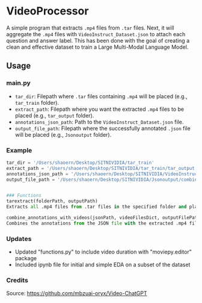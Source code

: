 # VideoProcessor

A simple program that extracts `.mp4` files from `.tar` files. Next, it will aggregate the `.mp4` files with `VideoInstruct_Dataset.json` to attach each question and answer label. This has been done with the goal of creating a clean and effective dataset to train a Large Multi-Modal Language Model.

## Usage

### main.py

- `tar_dir`: Filepath where `.tar` files containing `.mp4` will be placed (e.g., `tar_train` folder).
- `extract_path`: Filepath where you want the extracted `.mp4` files to be placed (e.g., `tar_output` folder).
- `annotations_json_path`: Path to the `VideoInstruct_Dataset.json` file.
- `output_file_path`: Filepath where the successfully annotated `.json` file will be placed (e.g., `Jsonoutput` folder).

### Example

```python
tar_dir = '/Users/shaoern/Desktop/SITNIVIDIA/tar_train'
extract_path = '/Users/shaoern/Desktop/SITNIVIDIA/tar_train/tar_output'
annotations_json_path = '/Users/shaoern/Desktop/SITNIVIDIA/VideoInstruct_Dataset.json'
output_file_path = '/Users/shaoern/Desktop/SITNIVIDIA/Jsonoutput/combined_data.json'


### Functions
tarextract(folderPath, outputPath)
Extracts all .mp4 files from .tar files in the specified folder and places them in the output directory.

combine_annotations_with_videos(jsonPath, videoFilesDict, outputFilePath)
Combines the annotations from the JSON file with the extracted .mp4 files and outputs a new JSON file with the annotated data.
```
### Updates
- Updated "functions.py" to include video duration with "moviepy.editor" package
- Included ipynb file for initial and simple EDA on a subset of the dataset 

### Credits
Source: https://github.com/mbzuai-oryx/Video-ChatGPT